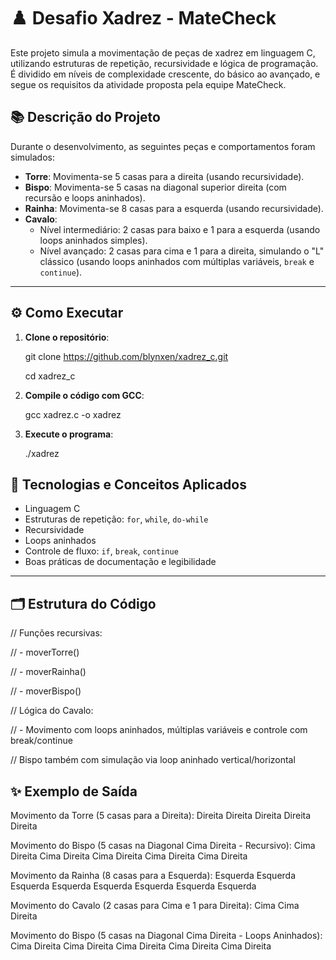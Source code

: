 # ♟️ Desafio Xadrez - MateCheck

Este projeto simula a movimentação de peças de xadrez em linguagem C, utilizando estruturas de repetição, recursividade e lógica de programação. É dividido em níveis de complexidade crescente, do básico ao avançado, e segue os requisitos da atividade proposta pela equipe MateCheck.

## 📚 Descrição do Projeto

Durante o desenvolvimento, as seguintes peças e comportamentos foram simulados:

- **Torre**: Movimenta-se 5 casas para a direita (usando recursividade).
- **Bispo**: Movimenta-se 5 casas na diagonal superior direita (com recursão e loops aninhados).
- **Rainha**: Movimenta-se 8 casas para a esquerda (usando recursividade).
- **Cavalo**:
  - Nível intermediário: 2 casas para baixo e 1 para a esquerda (usando loops aninhados simples).
  - Nível avançado: 2 casas para cima e 1 para a direita, simulando o "L" clássico (usando loops aninhados com múltiplas variáveis, `break` e `continue`).

---

## ⚙️ Como Executar

1. **Clone o repositório**:

   git clone https://github.com/blynxen/xadrez_c.git

   cd xadrez_c
3. **Compile o código com GCC**:

   gcc xadrez.c -o xadrez
5. **Execute o programa**:

   ./xadrez

## 🧠 Tecnologias e Conceitos Aplicados

- Linguagem C
- Estruturas de repetição: `for`, `while`, `do-while`
- Recursividade
- Loops aninhados
- Controle de fluxo: `if`, `break`, `continue`
- Boas práticas de documentação e legibilidade

---

## 🗂️ Estrutura do Código

// Funções recursivas:

// - moverTorre()

// - moverRainha()

// - moverBispo()


// Lógica do Cavalo:

// - Movimento com loops aninhados, múltiplas variáveis e controle com break/continue


// Bispo também com simulação via loop aninhado vertical/horizontal

## ✨ Exemplo de Saída

Movimento da Torre (5 casas para a Direita):
Direita
Direita
Direita
Direita
Direita

Movimento do Bispo (5 casas na Diagonal Cima Direita - Recursivo):
Cima Direita
Cima Direita
Cima Direita
Cima Direita
Cima Direita

Movimento da Rainha (8 casas para a Esquerda):
Esquerda
Esquerda
Esquerda
Esquerda
Esquerda
Esquerda
Esquerda
Esquerda

Movimento do Cavalo (2 casas para Cima e 1 para Direita):
Cima
Cima
Direita

Movimento do Bispo (5 casas na Diagonal Cima Direita - Loops Aninhados):
Cima Direita
Cima Direita
Cima Direita
Cima Direita
Cima Direita

